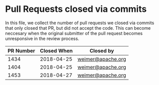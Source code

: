 Pull Requests closed via commits
================================

In this file, we collect the number of pull requests we closed via commits that
only closed that PR, but did not accept the code. This can become neccesary when
the original submitter of the pull request becomes unresponsive in the review
process.

| PR Number | Closed When | Closed by         |
|-----------|-------------|-------------------|
| 1434      | 2018-04-25  | weimer@apache.org |
| 1404      | 2018-04-25  | weimer@apache.org |
| 1453      | 2018-04-27  | weimer@apache.org|